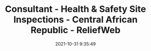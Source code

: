 ---
"title": "Consultant - Health & Safety Site Inspections - Central African Republic - ReliefWeb"
"date": "2021-10-31 9:35:49"
"feed_name": "GOOGLENEWSCONSTRUCTION"
"feed_website": "https://news.google.com/search?q=construction%2Bincident&hl=en-US&gl=US&ceid=US:en"
"feed_rss": "https://news.google.com/rss/search?q=construction%2Bincident&hl=en-US&gl=US&ceid=US:en"
"link": "https://reliefweb.int/job/3787374/consultant-health-safety-site-inspections-central-african-republic"
"source": "{'href': 'https://reliefweb.int', 'title': 'ReliefWeb'}"
"file": "_posts/2021-1-1-2ca424ad972739a1275923abe01c101bef16f17a.md"
"accident": "0"
"drilling": "0"
"dead": "0"
"injured": "0"
"arrested": "0"
"place": "unknown place"
"where": "unknown site"
"causes": "unknown"
"place_uri": "unknown place"
---